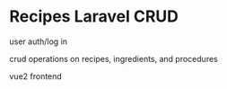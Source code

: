 # Recipes Laravel CRUD

user auth/log in

crud operations on recipes, ingredients, and procedures

vue2 frontend
